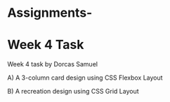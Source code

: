# Assignments-

# Week 4 Task

Week 4 task by Dorcas Samuel

A) A 3-column card design using CSS Flexbox  Layout


B) A recreation design using CSS Grid Layout  
 
